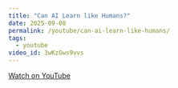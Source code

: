 ```yaml
---
title: "Can AI Learn like Humans?"
date: 2025-09-08
permalink: /youtube/can-ai-learn-like-humans/
tags:
  - youtube
video_id: 3wKzGws9vvs
---
```


[Watch on YouTube](https://www.youtube.com/watch?v=3wKzGws9vvs)